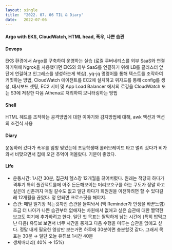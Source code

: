 ```yaml
---
layout:	single
title:	"2022. 07. 06 TIL & Diary"
date:	2022-07-06
---
```


  #### Argo with EKS, CloudWatch, HTML head, 폭우, 나쁜 습관

#### Devops

EKS 환경에서 Argo를 구축하여 운영하는 실습 (로컬 쿠버네티스를 외부 SaaS와 연결하기위해 Ngrok을 사용했다면 EKS와 외부 SaaS를 연결하기 위해 LB를 클러스터 앞단에 연결하고 인그레스를 생성하는게 핵심), yq-jq 명령어를 통해 텍스트를 조작하여 커밋하는 방법, CloudWatch 에이전트를 EC2에 설치하고 위자드를 통해 config를 생성, 대시보드 셋팅, EC2 서버 및 App Load Balancer 에서의 로깅을 CloudWatch 또는 S3에 저장한 다음 Athena로 처리하여 모니터링하는 방법

#### Shell

HTML 헤드를 조작하는 공격방법에 대한 이야기와 감지방법에 대해, awk 액션과 액션의 조건식 사용

#### Diary

운동하러 갔다가 폭우를 엄청 맞았는데 초등학생때 롤러브레이드 타고 멀리 갔다가 비가 와서 비맞으면서 집에 오던 추억이 떠올랐다. 기분이 좋았다.

#### Life

* 운동시간: 1시간 30분, 집근처 헬스장 12개월을 끊어버렸다. 원래는 적당히 하다가 격투기 특히 풀컨택트룰에 아주 든든해보이는 머리보호구를 하는 쿠도가 정말 하고 싶은데 신촌까지 매일 갈수도 없고 일단 하다가 회원권을 이전하려면 할 수 있다길래 12개월을 끊었다. 정 안되면 크로스핏을 해야지.
* 습관: 매일 일기장 적는것까진 습관을 들여놔서 (맥 Reminder가 인생을 바꾼느낌) 조금 더 나아가 나쁜 습관부터 없애자는 차원에서 없애고 싶은 습관에 대한 짤막한 보고도 여기에 추가하려고 한다. 일단 첫 목표는 짤막하게 남는 시간에 (특히 밥먹고 난 다음) 유튜브 보면서 너무 시간을 뭉게고 다음 수행을 미루는 습관을 없애고 싶다. 정말 내게 필요한 영상만 보는거면 하루에 30분이면 충분할것 같다. 그래서 목표는 30분 → 일단 오늘 유튜브 1시간 40분
* 생체배터리( 40% → 15%)
  